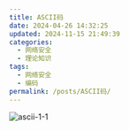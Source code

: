 ```yaml
---
title: ASCII码
date: 2024-04-26 14:32:25
updated: 2024-11-15 21:49:39
categories:
  - 网络安全
  - 理论知识
tags:
  - 网络安全
  - 编码
permalink: /posts/ASCII码/
---
```

![ascii-1-1](assets/Untitled/img/ascii-1-1.png)